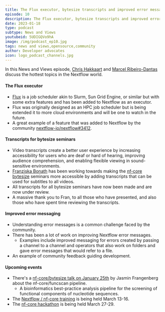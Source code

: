 ```yaml
---
title: The Flux executor, bytesize transcripts and improved error messaging
episode: 10
description: The Flux executor, bytesize transcripts and improved error messaging.
date: 2023-01-18
type: podcast
subtype: News and Views
youtubeid: 5UDIGQVo9hA
image: /img/podcast_ep10.jpg
tags: news and views,opensource,community
author: Developer advocates
icon: logo_podcast_channels.jpg
---
```


In this News and Views episode, [Chris Hakkaart](https://twitter.com/chris_hakk) and [Marcel Ribeiro-Dantas](https://twitter.com/mribeirodantas) discuss the hottest topics in the Nextflow world.

<!-- end-archive-description -->

#### The Flux executor

- [Flux](https://flux-framework.org/) is a job scheduler akin to Slurm, Sun Grid Engine, or similar but with some extra features and has been added to Nextflow as an executor.
- Flux was originally designed as an HPC job scheduler but is being extended it to more cloud environments and will be one to watch in the future.
- A great example of a feature that was added to Nextflow by the community [nextflow-io/nextflow#3412](https://github.com/nextflow-io/nextflow/pull/3412).

#### Transcripts for bytesize seminars

- Video transcripts create a better user experience by increasing accessibility for users who are deaf or hard of hearing, improving audience comprehension, and enabling flexible viewing in sound-sensitive environments.
- [Franziska Bonath](https://github.com/FranBonath) has been working towards making the [nf-core bytesize](https://nf-co.re/events) seminars more accessible by adding transcripts that can be used for subtitles to all videos.
- All transcripts for all bytesize seminars have now been made and are now under review.
- A massive thank you to Fran, to all those who have presented, and also those who have spent time reviewing the transcripts.

#### Improved error messaging

- Understanding error messages is a common challenge faced by the community.
- There has been a lot of work on improving Nextflow error messages.
  - Examples include improved messaging for errors created by passing a channel to a channel and operators that also work on folders and gave error messages that would refer to a file.
- An example of community feedback guiding development.

#### Upcoming events

- There's a [nf-core/bytesize talk on January 25th](https://nf-co.re/events/2023/bytesize_funcscan) by Jasmin Frangenberg about the nf-core/funcscan pipeline.
  - A bioinformatics best-practice analysis pipeline for the screening of functional components of nucleotide sequences.
- The [Nextflow / nf-core training](https://nf-co.re/events/2023/training-march-2023) is being held March 13-16.
- The [nf-core hackathon](https://nf-co.re/events/2023/hackathon-march-2023) is being held March 27-29.

